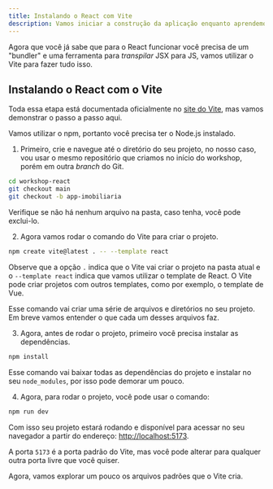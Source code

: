 ```yaml
---
title: Instalando o React com Vite
description: Vamos iniciar a construção da aplicação enquanto aprendemos os conceitos básicos do React
---
```


Agora que você já sabe que para o React funcionar você precisa de um "bundler" e uma ferramenta para _transpilar_ JSX para JS, vamos utilizar o Vite para fazer tudo isso.

## Instalando o React com o Vite

Toda essa etapa está documentada oficialmente no [site do Vite](https://vite.dev/guide/), mas vamos demonstrar o passo a passo aqui.

Vamos utilizar o npm, portanto você precisa ter o Node.js instalado.

1. Primeiro, crie e navegue até o diretório do seu projeto, no nosso caso, vou usar o mesmo repositório que criamos no início do workshop, porém em outra _branch_ do Git.

```bash
cd workshop-react
git checkout main
git checkout -b app-imobiliaria
```

Verifique se não há nenhum arquivo na pasta, caso tenha, você pode exclui-lo.

2. Agora vamos rodar o comando do Vite para criar o projeto.

```bash
npm create vite@latest . -- --template react
```

Observe que a opção `.` indica que o Vite vai criar o projeto na pasta atual e o `--template react` indica que vamos utilizar o template de React. O Vite pode criar projetos com outros templates, como por exemplo, o template de Vue.

Esse comando vai criar uma série de arquivos e diretórios no seu projeto. Em breve vamos entender o que cada um desses arquivos faz.

3. Agora, antes de rodar o projeto, primeiro você precisa instalar as dependências.

```bash
npm install
```

Esse comando vai baixar todas as dependências do projeto e instalar no seu `node_modules`, por isso pode demorar um pouco.

4. Agora, para rodar o projeto, você pode usar o comando:

```bash
npm run dev
```

Com isso seu projeto estará rodando e disponível para acessar no seu navegador a partir do endereço: [http://localhost:5173](http://localhost:5173).

A porta `5173` é a porta padrão do Vite, mas você pode alterar para qualquer outra porta livre que você quiser.

Agora, vamos explorar um pouco os arquivos padrões que o Vite cria.
